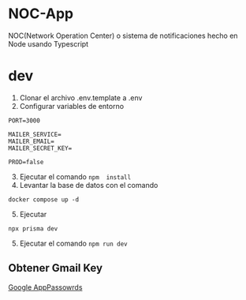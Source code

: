 # NOC-App

NOC(Network Operation Center) o sistema de notificaciones hecho en Node usando Typescript

# dev

1. Clonar el archivo .env.template a .env
2. Configurar variables de entorno

```
PORT=3000

MAILER_SERVICE=
MAILER_EMAIL=
MAILER_SECRET_KEY=

PROD=false
```

3. Ejecutar el comando `npm  install`
4. Levantar la base de datos con el comando

```
docker compose up -d
```

5. Ejecutar

```
npx prisma dev
```

5. Ejecutar el comando `npm run dev`

## Obtener Gmail Key

[Google AppPassowrds](https://myaccount.google.com/u/0/apppasswords)
